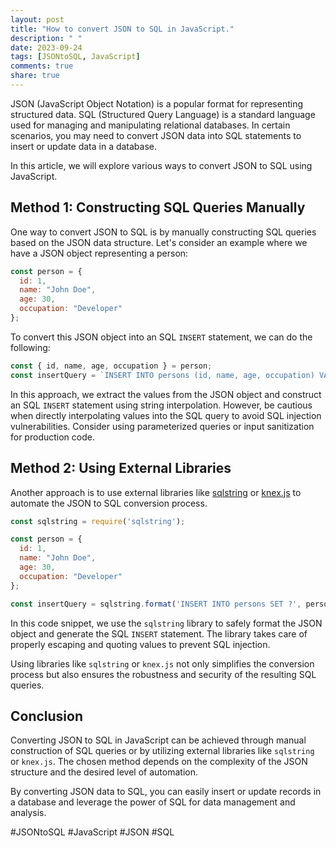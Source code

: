 ```yaml
---
layout: post
title: "How to convert JSON to SQL in JavaScript."
description: " "
date: 2023-09-24
tags: [JSONtoSQL, JavaScript]
comments: true
share: true
---
```


JSON (JavaScript Object Notation) is a popular format for representing structured data. SQL (Structured Query Language) is a standard language used for managing and manipulating relational databases. In certain scenarios, you may need to convert JSON data into SQL statements to insert or update data in a database.

In this article, we will explore various ways to convert JSON to SQL using JavaScript.

## Method 1: Constructing SQL Queries Manually

One way to convert JSON to SQL is by manually constructing SQL queries based on the JSON data structure. Let's consider an example where we have a JSON object representing a person:

```javascript
const person = {
  id: 1,
  name: "John Doe",
  age: 30,
  occupation: "Developer"
};
```

To convert this JSON object into an SQL `INSERT` statement, we can do the following:

```javascript
const { id, name, age, occupation } = person;
const insertQuery = `INSERT INTO persons (id, name, age, occupation) VALUES (${id}, '${name}', ${age}, '${occupation}')`;
```

In this approach, we extract the values from the JSON object and construct an SQL `INSERT` statement using string interpolation. However, be cautious when directly interpolating values into the SQL query to avoid SQL injection vulnerabilities. Consider using parameterized queries or input sanitization for production code.

## Method 2: Using External Libraries

Another approach is to use external libraries like [sqlstring](https://www.npmjs.com/package/sqlstring) or [knex.js](http://knexjs.org/) to automate the JSON to SQL conversion process.

```javascript
const sqlstring = require('sqlstring');

const person = {
  id: 1,
  name: "John Doe",
  age: 30,
  occupation: "Developer"
};

const insertQuery = sqlstring.format('INSERT INTO persons SET ?', person);
```

In this code snippet, we use the `sqlstring` library to safely format the JSON object and generate the SQL `INSERT` statement. The library takes care of properly escaping and quoting values to prevent SQL injection.

Using libraries like `sqlstring` or `knex.js` not only simplifies the conversion process but also ensures the robustness and security of the resulting SQL queries.

## Conclusion

Converting JSON to SQL in JavaScript can be achieved through manual construction of SQL queries or by utilizing external libraries like `sqlstring` or `knex.js`. The chosen method depends on the complexity of the JSON structure and the desired level of automation.

By converting JSON data to SQL, you can easily insert or update records in a database and leverage the power of SQL for data management and analysis.

#JSONtoSQL #JavaScript #JSON #SQL